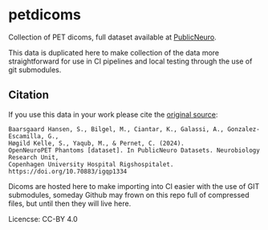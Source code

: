 # petdicoms

Collection of PET dicoms, full dataset available at [PublicNeuro](https://datacatalog.publicneuro.eu/dataset/PN000001%20OpenNeuroPET%20Phantoms/V1).

This data is duplicated here to make collection of the data more straightforward for use in CI pipelines and local testing through the
use of git submodules.

## Citation

If you use this data in your work please cite the [original source](https://doi.org/10.70883/igqp1334):

```
Baarsgaard Hansen, S., Bilgel, M., Ciantar, K., Galassi, A., Gonzalez-Escamilla, G.,
Høgild Kelle, S., Yaqub, M., & Pernet, C. (2024).
OpenNeuroPET Phantoms [dataset]. In PublicNeuro Datasets. Neurobiology Research Unit,
Copenhagen University Hospital Rigshospitalet. https://doi.org/10.70883/igqp1334
```

                  


Dicoms are hosted here to make importing into CI easier with the use of GIT submodules, someday Github may frown on this repo full of compressed files, but until then they will live here.


Licencse: CC-BY 4.0

